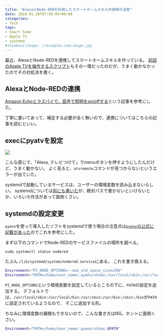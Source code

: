 ```yaml
---
title: "AlexaとNode-REDを利用したスマートホームスキル作成時の注意"
date: 2018-01-28T07:56:05+09:00
categories:
- Tech
tags:
- Smart home
- Apple TV
- systemd
#thumbnailImage: //example.com/image.jpg
---
```


最近、AlexaとNode-REDを連携してスマートホームスキルを作っている。
[前回のApple TVを操作するスクリプト](../pyatv/)もその一環だったのだが、うまく動かなかったのでその対処法を書く。

<!--more-->

## AlexaとNode-REDの連携
[Amazon Echoとラズパイで、音声で照明をon/offする](https://qiita.com/kikuzo/items/753b5065dde9633bda18)という記事を参考にした。

丁寧に書いてあって、補足する必要が全く無いので、連携についてはこちらの記事を読むといい。


## execにpyatvを設定

![](http://ift.tt/2Eg7OHK)

こんな感じで、「Alexa, テレビつけて」でmenuボタンを押すようにしたんだけど、うまく動かない。
よく見ると、`atvremote`コマンドが見つからないというエラーが出ていた。

systemdで起動しているサービスは、ユーザーの環境変数を読み込まないらしい。
systemdについては[前にも書いた](../dasher_systemd/)が、絶対パスで書かないといけないとか、いろいろ作法があって面倒くさい。

## systemdの設定変更
`pyenv`を使って導入したソフトをsystemdで使う場合の注意点は[`pyenv`の公式に記載があった](https://github.com/pyenv/pyenv/wiki/Deploying-with-pyenv)のでこれを参考にした。

まず以下のコマンドでNode-REDのサービスファイルの場所を調べる。

```
sudo systemctl status nodered
```

たぶん `/lib/systemd/system/nodered.service`にある。
これを書き換える。

```bash
Environment="PI_NODE_OPTIONS=--max_old_space_size=256"
Environment="PATH=/home/user_name/.pyenv/shims:/usr/local/sbin:/usr/local/bin:/usr/sbin:/usr/bin:/sbin:/bin"
```

`PI_NODE_OPTIONS`という環境変数を設定しているところの下に、`PATH`の設定を追加する。
デフォルトでは、`/usr/local/sbin:/usr/local/bin:/usr/sbin:/usr/bin:/sbin:/bin`が`PATH`に設定されているようなので、
そこに追加する形。

ちなみに環境変数の展開もできないので、こんな書き方はNG。ホントに面倒くさい。

```bash
Environment="PATH=/home/user_name/.pyenv/shims:$PATH"
```
